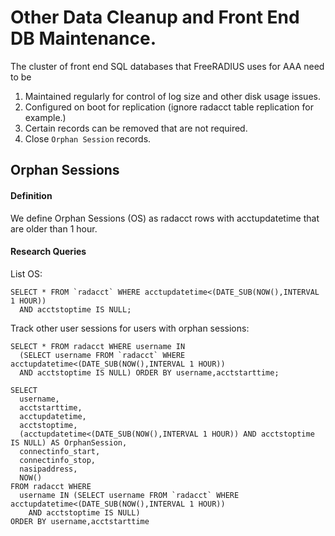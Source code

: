 # Other Data Cleanup and Front End DB Maintenance.

The cluster of front end SQL databases that FreeRADIUS uses for AAA need to be 

 1. Maintained regularly for control of log size and other disk usage issues. 
 1. Configured on boot for replication (ignore radacct table replication for example.)
 1. Certain records can be removed that are not required.
 1. Close ```Orphan Session``` records.

## Orphan Sessions

#### Definition
We define Orphan Sessions (OS) as radacct rows with acctupdatetime that are older than 1 hour.



#### Research Queries

List OS:
```
SELECT * FROM `radacct` WHERE acctupdatetime<(DATE_SUB(NOW(),INTERVAL 1 HOUR))
  AND acctstoptime IS NULL;
 ```

Track other user sessions for users with orphan sessions:
```
SELECT * FROM radacct WHERE username IN
  (SELECT username FROM `radacct` WHERE acctupdatetime<(DATE_SUB(NOW(),INTERVAL 1 HOUR))
  AND acctstoptime IS NULL) ORDER BY username,acctstarttime;
```

```
SELECT 
  username,
  acctstarttime,
  acctupdatetime,
  acctstoptime,
  (acctupdatetime<(DATE_SUB(NOW(),INTERVAL 1 HOUR)) AND acctstoptime IS NULL) AS OrphanSession,
  connectinfo_start,
  connectinfo_stop,
  nasipaddress,
  NOW()
FROM radacct WHERE 
  username IN (SELECT username FROM `radacct` WHERE acctupdatetime<(DATE_SUB(NOW(),INTERVAL 1 HOUR))
    AND acctstoptime IS NULL)
ORDER BY username,acctstarttime
```
